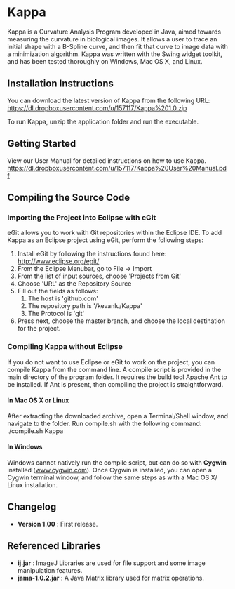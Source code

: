 Kappa
=====

Kappa is a Curvature Analysis Program developed in Java, aimed towards measuring the curvature in biological images. It allows a user to trace an initial shape with a B-Spline curve, and then fit that curve to image data with a minimization algorithm. Kappa was written with the Swing widget toolkit, and has been tested thoroughly on Windows, Mac OS X, and Linux.

Installation Instructions
-------------------------
You can download the latest version of Kappa from the following URL:
https://dl.dropboxusercontent.com/u/157117/Kappa%201.0.zip

To run Kappa, unzip the application folder and run the executable.

Getting Started
---------------
View our User Manual for detailed instructions on how to use Kappa.
https://dl.dropboxusercontent.com/u/157117/Kappa%20User%20Manual.pdf

Compiling the Source Code
-------------------------
### Importing the Project into Eclipse with eGit
eGit allows you to work with Git repositories within the Eclipse IDE. To add Kappa as an Eclipse project using eGit, perform the following steps:

1. Install eGit by following the instructions found here: http://www.eclipse.org/egit/
2. From the Eclipse Menubar, go to File -> Import
3. From the list of input sources, choose 'Projects from Git'
4. Choose 'URL' as the Repository Source
5. Fill out the fields as follows: 
	1. The host is 'github.com'
	2. The repository path is '/kevanlu/Kappa'
	3. The Protocol is 'git'
6. Press next, choose the master branch, and choose the local destination for the project.

### Compiling Kappa without Eclipse
If you do not want to use Eclipse or eGit to work on the project, you can compile Kappa from the command line. A compile script is provided in the main directory of the program folder. It requires the build tool Apache Ant to be installed. If Ant is present, then compiling the project is straightforward.

#### In Mac OS X or Linux
After extracting the downloaded archive, open a Terminal/Shell window, and navigate to the folder. Run compile.sh with the following command:
	./compile.sh Kappa

#### In Windows
Windows cannot natively run the compile script, but can do so with **Cygwin** installed (www.cygwin.com). Once Cygwin is installed, you can open a Cygwin terminal window, and follow the same steps as with a Mac OS X/ Linux installation.

Changelog
---------
- **Version 1.00** : First release.

Referenced Libraries
--------------------
- **ij.jar** : ImageJ Libraries are used for file support and some image manipulation features.
- **jama-1.0.2.jar** : A Java Matrix library used for matrix operations.
